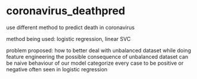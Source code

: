 # coronavirus_deathpred
use different method to predict death in coronavirus

method being used:
    logistic regression, linear SVC
    
problem proposed:
    how to better deal with unbalanced dataset while doing feature engineering
    the possible consequence of unbalanced dataset can be naive behaviour of our model
        categorize every case to be positive or negative often seen in logistic regression

